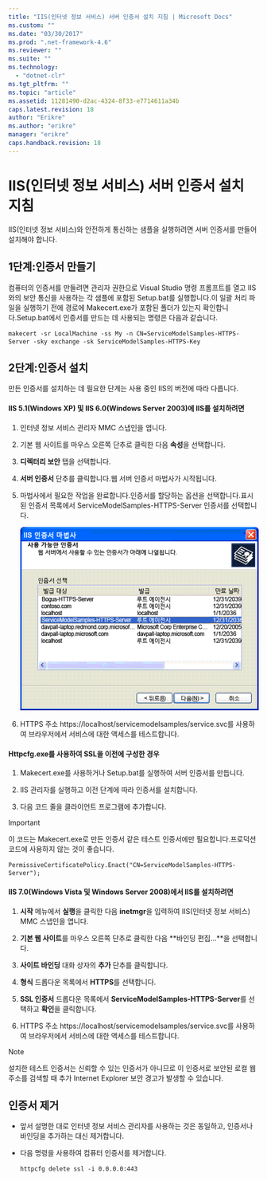 ```yaml
---
title: "IIS(인터넷 정보 서비스) 서버 인증서 설치 지침 | Microsoft Docs"
ms.custom: ""
ms.date: "03/30/2017"
ms.prod: ".net-framework-4.6"
ms.reviewer: ""
ms.suite: ""
ms.technology: 
  - "dotnet-clr"
ms.tgt_pltfrm: ""
ms.topic: "article"
ms.assetid: 11281490-d2ac-4324-8f33-e7714611a34b
caps.latest.revision: 18
author: "Erikre"
ms.author: "erikre"
manager: "erikre"
caps.handback.revision: 18
---
```

# IIS(인터넷 정보 서비스) 서버 인증서 설치 지침
IIS\(인터넷 정보 서비스\)와 안전하게 통신하는 샘플을 실행하려면 서버 인증서를 만들어 설치해야 합니다.  
  
## 1단계:인증서 만들기  
 컴퓨터의 인증서를 만들려면 관리자 권한으로 Visual Studio 명령 프롬프트를 열고 IIS와의 보안 통신을 사용하는 각 샘플에 포함된 Setup.bat를 실행합니다.이 일괄 처리 파일을 실행하기 전에 경로에 Makecert.exe가 포함된 폴더가 있는지 확인합니다.Setup.bat에서 인증서를 만드는 데 사용되는 명령은 다음과 같습니다.  
  
```  
makecert -sr LocalMachine -ss My -n CN=ServiceModelSamples-HTTPS-Server -sky exchange -sk ServiceModelSamples-HTTPS-Key  
```  
  
## 2단계:인증서 설치  
 만든 인증서를 설치하는 데 필요한 단계는 사용 중인 IIS의 버전에 따라 다릅니다.  
  
#### IIS 5.1\(Windows XP\) 및 IIS 6.0\(Windows Server 2003\)에 IIS를 설치하려면  
  
1.  인터넷 정보 서비스 관리자 MMC 스냅인을 엽니다.  
  
2.  기본 웹 사이트를 마우스 오른쪽 단추로 클릭한 다음 **속성**을 선택합니다.  
  
3.  **디렉터리 보안** 탭을 선택합니다.  
  
4.  **서버 인증서** 단추를 클릭합니다.웹 서버 인증서 마법사가 시작됩니다.  
  
5.  마법사에서 필요한 작업을 완료합니다.인증서를 할당하는 옵션을 선택합니다.표시된 인증서 목록에서 ServiceModelSamples\-HTTPS\-Server 인증서를 선택합니다.  
  
     ![IIS 인증서 마법사](../../../../docs/framework/wcf/samples/media/iiscertificate-wizard.GIF "IISCertificate\_Wizard")  
  
6.  HTTPS 주소 https:\/\/localhost\/servicemodelsamples\/service.svc를 사용하여 브라우저에서 서비스에 대한 액세스를 테스트합니다.  
  
#### Httpcfg.exe를 사용하여 SSL을 이전에 구성한 경우  
  
1.  Makecert.exe를 사용하거나 Setup.bat를 실행하여 서버 인증서를 만듭니다.  
  
2.  IIS 관리자를 실행하고 이전 단계에 따라 인증서를 설치합니다.  
  
3.  다음 코드 줄을 클라이언트 프로그램에 추가합니다.  
  
> [!IMPORTANT]
>  이 코드는 Makecert.exe로 만든 인증서 같은 테스트 인증서에만 필요합니다.프로덕션 코드에 사용하지 않는 것이 좋습니다.  
  
```  
PermissiveCertificatePolicy.Enact("CN=ServiceModelSamples-HTTPS-Server");  
```  
  
#### IIS 7.0\(Windows Vista 및 Windows Server 2008\)에서 IIS를 설치하려면  
  
1.  **시작** 메뉴에서 **실행**을 클릭한 다음 **inetmgr**을 입력하여 IIS\(인터넷 정보 서비스\) MMC 스냅인을 엽니다.  
  
2.  **기본 웹 사이트**를 마우스 오른쪽 단추로 클릭한 다음 **바인딩 편집…**을 선택합니다.  
  
3.  **사이트 바인딩** 대화 상자의 **추가** 단추를 클릭합니다.  
  
4.  **형식** 드롭다운 목록에서 **HTTPS**를 선택합니다.  
  
5.  **SSL 인증서** 드롭다운 목록에서 **ServiceModelSamples\-HTTPS\-Server**를 선택하고 **확인**을 클릭합니다.  
  
6.  HTTPS 주소 https:\/\/localhost\/servicemodelsamples\/service.svc를 사용하여 브라우저에서 서비스에 대한 액세스를 테스트합니다.  
  
> [!NOTE]
>  설치한 테스트 인증서는 신뢰할 수 있는 인증서가 아니므로 이 인증서로 보안된 로컬 웹 주소를 검색할 때 추가 Internet Explorer 보안 경고가 발생할 수 있습니다.  
  
## 인증서 제거  
  
-   앞서 설명한 대로 인터넷 정보 서비스 관리자를 사용하는 것은 동일하고, 인증서나 바인딩을 추가하는 대신 제거합니다.  
  
-   다음 명령을 사용하여 컴퓨터 인증서를 제거합니다.  
  
    ```  
    httpcfg delete ssl -i 0.0.0.0:443  
    ```